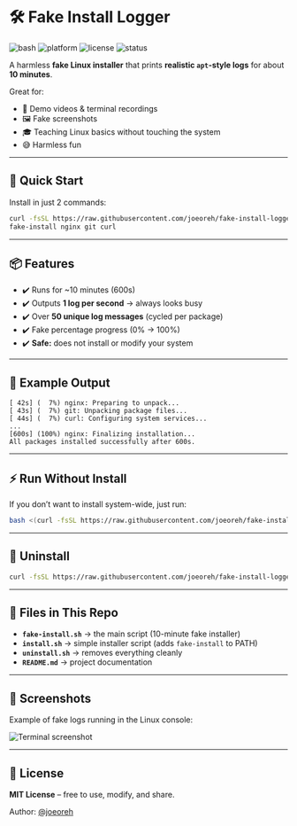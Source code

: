 # 🛠️ Fake Install Logger

![bash](https://img.shields.io/badge/language-bash-green)
![platform](https://img.shields.io/badge/platform-linux-lightgrey)
![license](https://img.shields.io/badge/license-MIT-blue)
![status](https://img.shields.io/badge/status-stable-success)

A harmless **fake Linux installer** that prints **realistic `apt`-style logs** for about **10 minutes**.  

Great for:
- 🎥 Demo videos & terminal recordings  
- 🖼️ Fake screenshots  
- 🎓 Teaching Linux basics without touching the system  
- 😅 Harmless fun  

---

## 🚀 Quick Start

Install in just 2 commands:

```bash
curl -fsSL https://raw.githubusercontent.com/joeoreh/fake-install-logger/main/install.sh | bash
fake-install nginx git curl
```

---

## 📦 Features

- ✔️ Runs for ~10 minutes (600s)  
- ✔️ Outputs **1 log per second** → always looks busy  
- ✔️ Over **50 unique log messages** (cycled per package)  
- ✔️ Fake percentage progress (0% → 100%)  
- ✔️ **Safe:** does not install or modify your system  

---

## 📜 Example Output

```text
[ 42s] (  7%) nginx: Preparing to unpack...
[ 43s] (  7%) git: Unpacking package files...
[ 44s] (  7%) curl: Configuring system services...
...
[600s] (100%) nginx: Finalizing installation...
All packages installed successfully after 600s.
```

---

## ⚡ Run Without Install

If you don’t want to install system-wide, just run:

```bash
bash <(curl -fsSL https://raw.githubusercontent.com/joeoreh/fake-install-logger/main/fake-install.sh) nginx git curl
```

---

## 🛑 Uninstall

```bash
curl -fsSL https://raw.githubusercontent.com/joeoreh/fake-install-logger/main/uninstall.sh | bash
```

---

## 📂 Files in This Repo

- **`fake-install.sh`** → the main script (10-minute fake installer)  
- **`install.sh`** → simple installer script (adds `fake-install` to PATH)  
- **`uninstall.sh`** → removes everything cleanly  
- **`README.md`** → project documentation  

---

## 📸 Screenshots

Example of fake logs running in the Linux console:

![Terminal screenshot](https://i.imgur.com/McvPo7u.png)

---

## 📜 License

**MIT License** – free to use, modify, and share.  

Author: [@joeoreh](https://github.com/joeoreh)
